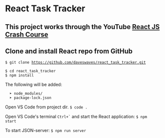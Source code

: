 # React Task Tracker

## This project works through the YouTube [React JS Crash Course](https://youtu.be/w7ejDZ8SWv8)


## Clone and install React repo from GitHub

<code>$ git clone https://github.com/daveswaves/react_task_tracker.git</code>

```
$ cd react_task_tracker
$ npm install
```

The following will be added:
```
  ➤ node_modules/
  ➤ package-lock.json
```
Open VS Code from project dir. <code>$ code .</code>

Open VS Code's terminal <code>Ctrl+`</code> and start the React application: <code>$ npm start</code>

To start JSON-server: <code>$ npm run server</code>
